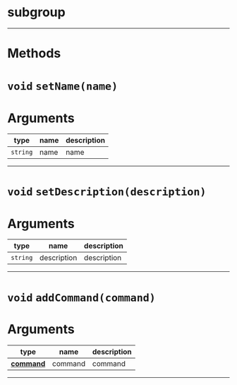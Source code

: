 # subgroup


---
# Methods
# `void` `setName(name)`
# Arguments
| type  | name | description |
| ----  | ---- | ----------- |
| `string`| name  |name  |
---
# `void` `setDescription(description)`
# Arguments
| type  | name | description |
| ----  | ---- | ----------- |
| `string`| description  |description  |
---
# `void` `addCommand(command)`
# Arguments
| type  | name | description |
| ----  | ---- | ----------- |
| **[command](https://github.com/devonium/gm-discordAPI/blob/doc/command.md#command)**| command  |command  |
---
